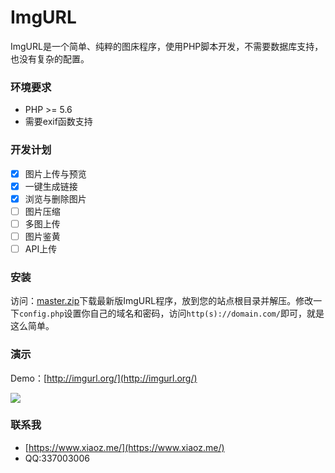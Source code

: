 # ImgURL
ImgURL是一个简单、纯粹的图床程序，使用PHP脚本开发，不需要数据库支持，也没有复杂的配置。

### 环境要求
* PHP >= 5.6
* 需要exif函数支持

### 开发计划
- [x] 图片上传与预览
- [x] 一键生成链接
- [x] 浏览与删除图片
- [ ] 图片压缩
- [ ] 多图上传
- [ ] 图片鉴黄
- [ ] API上传

### 安装
<p>访问：<a href="https://github.com/helloxz/imgurl/archive/master.zip" target = "_blank" rel = "nofollow">master.zip</a>下载最新版ImgURL程序，放到您的站点根目录并解压。修改一下<code>config.php</code>设置你自己的域名和密码，访问<code>http(s)://domain.com/</code>即可，就是这么简单。</p>

### 演示
Demo：[http://imgurl.org/](http://imgurl.org/)


![](https://i.bk.tn/uploads/1712/230615302734.png)

### 联系我
* [https://www.xiaoz.me/](https://www.xiaoz.me/)
* QQ:337003006
